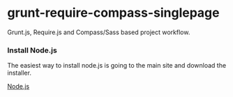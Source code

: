 grunt-require-compass-singlepage
================================

Grunt.js, Require.js and Compass/Sass based project workflow.


### Install Node.js
The easiest way to install node.js is going to the main site and download the installer.

[Node.js](http://nodejs.org/)
